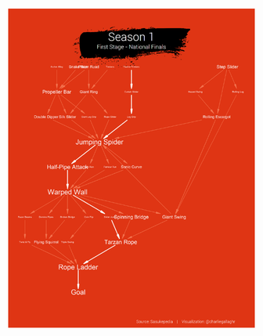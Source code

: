 ![Week 51](https://github.com/charlie-gallagher/tidy-tuesday/blob/master/ninja_warrior/png/seas_01.png)

